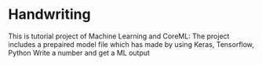 # Handwriting
This is tutorial project of Machine Learning and CoreML:
The project includes a prepaired model file which has made by using Keras, Tensorflow, Python
Write a number and get a ML output 
